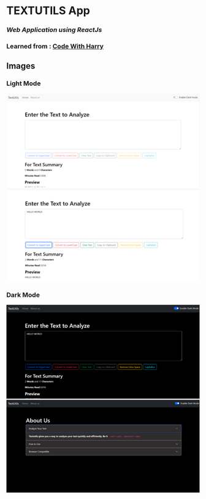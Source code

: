 # TEXTUTILS App

### _Web Application using ReactJs_

### Learned from : [Code With Harry](https://youtube.com/playlist?list=PLu0W_9lII9agx66oZnT6IyhcMIbUMNMdt)

## Images

### Light Mode

<img src='./assets/L-P-1.png' />
<img src='./assets/L-P-2.png' />

### Dark Mode

<img src='./assets/D-P-1.png' />
<img src='./assets/D-P-2.png' />

